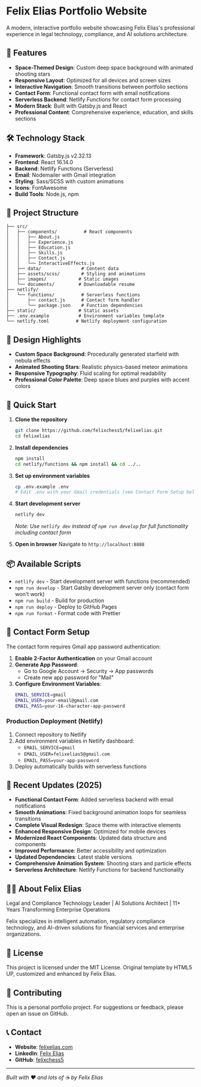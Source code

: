 # Felix Elias Portfolio Website

A modern, interactive portfolio website showcasing Felix Elias's professional experience in legal technology, compliance, and AI solutions architecture.

## 🚀 Features

- **Space-Themed Design**: Custom deep space background with animated shooting stars
- **Responsive Layout**: Optimized for all devices and screen sizes
- **Interactive Navigation**: Smooth transitions between portfolio sections
- **Contact Form**: Functional contact form with email notifications
- **Serverless Backend**: Netlify Functions for contact form processing
- **Modern Stack**: Built with Gatsby.js and React
- **Professional Content**: Comprehensive experience, education, and skills sections

## 🛠️ Technology Stack

- **Framework**: Gatsby.js v2.32.13
- **Frontend**: React 16.14.0
- **Backend**: Netlify Functions (Serverless)
- **Email**: Nodemailer with Gmail integration
- **Styling**: Sass/SCSS with custom animations
- **Icons**: FontAwesome
- **Build Tools**: Node.js, npm

## 📁 Project Structure

```
├── src/
│   ├── components/          # React components
│   │   ├── About.js
│   │   ├── Experience.js
│   │   ├── Education.js
│   │   ├── Skills.js
│   │   ├── Contact.js
│   │   └── InteractiveEffects.js
│   ├── data/               # Content data
│   ├── assets/scss/        # Styling and animations
│   ├── images/            # Static images
│   └── documents/         # Downloadable resume
├── netlify/
│   └── functions/          # Serverless functions
│       ├── contact.js      # Contact form handler
│       └── package.json    # Function dependencies
├── static/                # Static assets
├── .env.example           # Environment variables template
└── netlify.toml          # Netlify deployment configuration
```

## 🎨 Design Highlights

- **Custom Space Background**: Procedurally generated starfield with nebula effects
- **Animated Shooting Stars**: Realistic physics-based meteor animations
- **Responsive Typography**: Fluid scaling for optimal readability
- **Professional Color Palette**: Deep space blues and purples with accent colors

## 🚀 Quick Start

1. **Clone the repository**
   ```bash
   git clone https://github.com/felixchess5/felixelias.git
   cd felixelias
   ```

2. **Install dependencies**
   ```bash
   npm install
   cd netlify/functions && npm install && cd ../..
   ```

3. **Set up environment variables**
   ```bash
   cp .env.example .env
   # Edit .env with your Gmail credentials (see Contact Form Setup below)
   ```

4. **Start development server**
   ```bash
   netlify dev
   ```
   *Note: Use `netlify dev` instead of `npm run develop` for full functionality including contact form*

5. **Open in browser**
   Navigate to `http://localhost:8888`

## 📦 Available Scripts

- `netlify dev` - Start development server with functions (recommended)
- `npm run develop` - Start Gatsby development server only (contact form won't work)
- `npm run build` - Build for production
- `npm run deploy` - Deploy to GitHub Pages
- `npm run format` - Format code with Prettier

## 📧 Contact Form Setup

The contact form requires Gmail app password authentication:

1. **Enable 2-Factor Authentication** on your Gmail account
2. **Generate App Password**:
   - Go to Google Account → Security → App passwords
   - Create new app password for "Mail"
3. **Configure Environment Variables**:
   ```bash
   EMAIL_SERVICE=gmail
   EMAIL_USER=your-email@gmail.com
   EMAIL_PASS=your-16-character-app-password
   ```

### Production Deployment (Netlify)

1. Connect repository to Netlify
2. Add environment variables in Netlify dashboard:
   - `EMAIL_SERVICE=gmail`
   - `EMAIL_USER=felixelias5@gmail.com`
   - `EMAIL_PASS=your-app-password`
3. Deploy automatically builds with serverless functions

## 🌟 Recent Updates (2025)

- **Functional Contact Form**: Added serverless backend with email notifications
- **Smooth Animations**: Fixed background animation loops for seamless transitions
- **Complete Visual Redesign**: Space theme with interactive elements
- **Enhanced Responsive Design**: Optimized for mobile devices
- **Modernized React Components**: Updated data structure and components
- **Improved Performance**: Better accessibility and optimization
- **Updated Dependencies**: Latest stable versions
- **Comprehensive Animation System**: Shooting stars and particle effects
- **Serverless Architecture**: Netlify Functions for backend functionality

## 👨‍💻 About Felix Elias

Legal and Compliance Technology Leader | AI Solutions Architect | 11+ Years Transforming Enterprise Operations

Felix specializes in intelligent automation, regulatory compliance technology, and AI-driven solutions for financial services and enterprise organizations.

## 📄 License

This project is licensed under the MIT License. Original template by HTML5 UP, customized and enhanced by Felix Elias.

## 🤝 Contributing

This is a personal portfolio project. For suggestions or feedback, please open an issue on GitHub.

## 📞 Contact

- **Website**: [felixelias.com](https://felixelias.com)
- **LinkedIn**: [Felix Elias](https://www.linkedin.com/in/felixelias/)
- **GitHub**: [felixchess5](https://github.com/felixchess5)

---

*Built with ❤️ and lots of ☕ by Felix Elias*